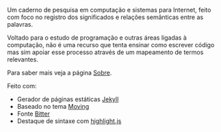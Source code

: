 Um caderno de pesquisa em computação e sistemas para Internet, feito com foco no registro dos significados e relações semânticas entre as palavras.

Voltado para o estudo de programação e outras áreas ligadas à computação, não é uma recurso que tenta ensinar como escrever código mas sim apoiar esse processo através de um mapeamento de termos relevantes.

Para saber mais veja a página [Sobre](https://jultty.github.io/sobre).

Feito com:
* Gerador de páginas estáticas [Jekyll](https://jekyllrb.com/)
* Baseado no tema [Moving](https://github.com/huangyz0918/moving)
* Fonte [Bitter](https://github.com/solmatas/Bitter)
* Destaque de sintaxe com [highlight.js](https://highlightjs.org/)

